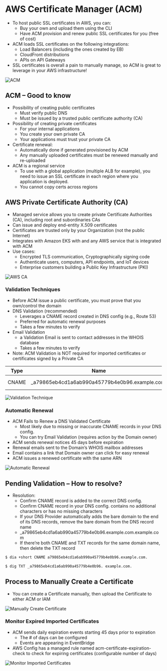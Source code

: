 # AWS Certificate Manager (ACM)

- To host public SSL certificates in AWS, you can:
  - Buy your own and upload them using the CLI
  - Have ACM provision and renew public SSL certificates for you (free of cost)
- ACM loads SSL certificates on the following
integrations:
  - Load Balancers (including the ones created by EB)
  - CloudFront distributions
  - APIs on API Gateways
- SSL certificates is overall a pain to manually
manage, so ACM is great to leverage in your
AWS infrastructure!

![ACM](./acm.png)

## ACM – Good to know

- Possibility of creating public certificates
  - Must verify public DNS
  - Must be issued by a trusted public certificate authority (CA)
- Possibility of creating private certificates
  - For your internal applications
  - You create your own private CA
  - Your applications must trust your private CA
- Certificate renewal:
  - Automatically done if generated provisioned by ACM
  - Any manually uploaded certificates must be renewed manually and re-uploaded
- ACM is a regional service
  - To use with a global application (multiple ALB for example), you need to issue an SSL certificate in each region where you application is deployed.
  - You cannot copy certs across regions

## AWS Private Certificate Authority (CA)

- Managed service allows you to create private Certificate Authorities (CA), including root and subordinaries CAs
- Can issue and deploy end-entity X.509 certificates
- Certificates are trusted only by your Organization (not the public Internet)
- Integrates with Amazon EKS with and any AWS
service that is integrated with ACM
- Use cases:
  - Encrypted TLS communication, Cryptographically signing code
  - Authenticate users, computers, API endpoints, and IoT devices
  - Enterprise customers building a Public Key Infrastructure (PKI)

![AWS CA](./aws_ca.png)

### Validation Techniques

- Before ACM issue a public certificate, you must prove
that you own/control the domain
- DNS Validation (recommended)
  - Leverages a CNAME record created in DNS config (e.g.,
Route 53)
  - Preferred for automatic renewal purposes
  - Takes a few minutes to verify
- Email Validation
  - a Validation Email is sent to contact addresses in the WHOIS
database
  - Takes a few minutes to verify
- Note: ACM Validation is NOT required for imported
certificates or certificates signed by a Private CA

| Type | Name | Value |
| ---- | ---- | ---- |
|CNAME | _a79865eb4cd1a6ab990a45779b4e0b96.example.com. | _424c7224e9b0146f9a8808af955727d0.acm-validations.aws.com |

![Validation Technique](./validation_technique.png)

### Automatic Renewal

- ACM Fails to Renew a DNS Validated Certificate
  - Most likely due to missing or inaccurate CNAME records in your DNS config.
  - You can try Email Validation (requires action by the Domain owner)
- ACM sends renewal notices 45 days before expiration
- Renewal emails sent to the Domain’s WHOIS mailbox addresses
- Email contains a link that Domain owner can click for easy renewal
- ACM issues a renewed certificate with the same ARN

![Automatic Renewal](./automatic_renewal.png)

## Pending Validation – How to resolve?

- Resolution:
  - Confirm CNAME record is added to the correct DNS config.
  - Confirm CNAME record in your DNS config. contains no additional characters or has no missing characters
  - If your DNS Provider automatically adds the bare domain to the end of its DNS records, remove the bare domain from the DNS record name
  - _a79865eb4cd1a6ab990a45779b4e0b96.example.com.example.com
  - If there’re both CNAME and TXT records for the same domain name, then delete the TXT record

```bash
$ dia +short CNAME a79865eb4cd1a6ab990a45779b4e0b96.example.com.

$ dig TXT _a79865eb4cd1a6ab990a45779b4e0b96. example.com.
```

## Process to Manually Create a Certificate

- You can create a Certificate manually, then upload the Certificate to either ACM or IAM

![Manually Create Certificate](./manually_create_certificate.png)

### Monitor Expired Imported Certificates

- ACM sends daily expiration events starting 45 days prior to expiration
  - The # of days can be configured
  - Events are appearing in EventBridge
- AWS Config has a managed rule named acm-certificate-expiration-check to check for expiring certificates (configurable number of days) 

![Monitor Imported Certificates](./acm_monitor_cert.png)

